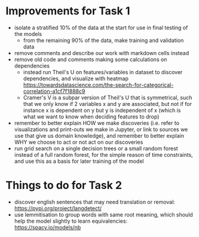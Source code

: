 # Improvements for Task 1
- isolate a stratified 10% of the data at the start for use in final testing of the models
    - from the remaining 90% of the data, make training and validation data
- remove comments and describe our work with markdown cells instead
- remove old code and comments making some calculations on dependencies
    - instead run Theil's U on features/variables in dataset to discover dependencies, and visualize with heatmap https://towardsdatascience.com/the-search-for-categorical-correlation-a1cf7f1888c9 
    - Cramer's V is a subpar version of Theil's U that is symmetrical, such that we only know if 2 variables x and y are associated, but not if for instance x is dependent on y but y is independent of x (which is what we want to know when deciding features to drop)
- remember to better explain HOW we make discoveries (i.e. refer to visualizations and print-outs we make in Jupyter, or link to sources we use that give us domain knowledge), and remember to better explain WHY we choose to act or not act on our discoveries
- run grid search on a single decision trees or a small random forest instead of a full random forest, for the simple reason of time constraints, and use this as a basis for later training of the model

# Things to do for Task 2
- discover english sentences that may need translation or removal: https://pypi.org/project/langdetect/
- use lemmitisation to group words with same root meaning, which should help the model slightly to learn equivalencies: https://spacy.io/models/nb